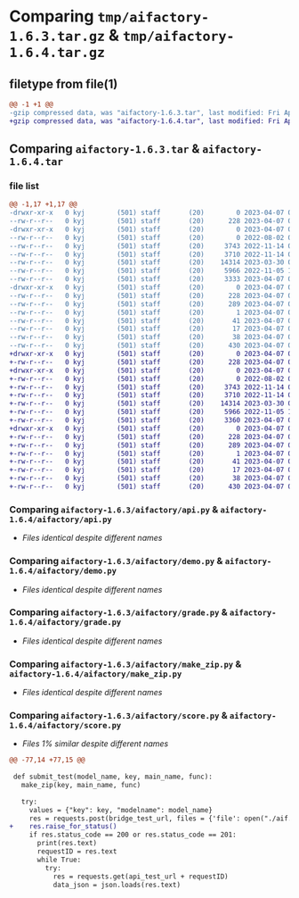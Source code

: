 # Comparing `tmp/aifactory-1.6.3.tar.gz` & `tmp/aifactory-1.6.4.tar.gz`

## filetype from file(1)

```diff
@@ -1 +1 @@
-gzip compressed data, was "aifactory-1.6.3.tar", last modified: Fri Apr  7 04:53:50 2023, max compression
+gzip compressed data, was "aifactory-1.6.4.tar", last modified: Fri Apr  7 05:21:37 2023, max compression
```

## Comparing `aifactory-1.6.3.tar` & `aifactory-1.6.4.tar`

### file list

```diff
@@ -1,17 +1,17 @@
-drwxr-xr-x   0 kyj        (501) staff       (20)        0 2023-04-07 04:53:50.963797 aifactory-1.6.3/
--rw-r--r--   0 kyj        (501) staff       (20)      228 2023-04-07 04:53:50.963668 aifactory-1.6.3/PKG-INFO
-drwxr-xr-x   0 kyj        (501) staff       (20)        0 2023-04-07 04:53:50.962800 aifactory-1.6.3/aifactory/
--rw-r--r--   0 kyj        (501) staff       (20)        0 2022-08-02 00:40:18.000000 aifactory-1.6.3/aifactory/__init__.py
--rw-r--r--   0 kyj        (501) staff       (20)     3743 2022-11-14 05:11:27.000000 aifactory-1.6.3/aifactory/api.py
--rw-r--r--   0 kyj        (501) staff       (20)     3710 2022-11-14 05:11:05.000000 aifactory-1.6.3/aifactory/demo.py
--rw-r--r--   0 kyj        (501) staff       (20)    14314 2023-03-30 07:01:37.000000 aifactory-1.6.3/aifactory/grade.py
--rw-r--r--   0 kyj        (501) staff       (20)     5966 2022-11-05 14:24:05.000000 aifactory-1.6.3/aifactory/make_zip.py
--rw-r--r--   0 kyj        (501) staff       (20)     3333 2023-04-07 04:53:44.000000 aifactory-1.6.3/aifactory/score.py
-drwxr-xr-x   0 kyj        (501) staff       (20)        0 2023-04-07 04:53:50.963499 aifactory-1.6.3/aifactory.egg-info/
--rw-r--r--   0 kyj        (501) staff       (20)      228 2023-04-07 04:53:50.000000 aifactory-1.6.3/aifactory.egg-info/PKG-INFO
--rw-r--r--   0 kyj        (501) staff       (20)      289 2023-04-07 04:53:50.000000 aifactory-1.6.3/aifactory.egg-info/SOURCES.txt
--rw-r--r--   0 kyj        (501) staff       (20)        1 2023-04-07 04:53:50.000000 aifactory-1.6.3/aifactory.egg-info/dependency_links.txt
--rw-r--r--   0 kyj        (501) staff       (20)       41 2023-04-07 04:53:50.000000 aifactory-1.6.3/aifactory.egg-info/requires.txt
--rw-r--r--   0 kyj        (501) staff       (20)       17 2023-04-07 04:53:50.000000 aifactory-1.6.3/aifactory.egg-info/top_level.txt
--rw-r--r--   0 kyj        (501) staff       (20)       38 2023-04-07 04:53:50.963835 aifactory-1.6.3/setup.cfg
--rw-r--r--   0 kyj        (501) staff       (20)      430 2023-04-07 04:53:33.000000 aifactory-1.6.3/setup.py
+drwxr-xr-x   0 kyj        (501) staff       (20)        0 2023-04-07 05:21:37.236772 aifactory-1.6.4/
+-rw-r--r--   0 kyj        (501) staff       (20)      228 2023-04-07 05:21:37.236643 aifactory-1.6.4/PKG-INFO
+drwxr-xr-x   0 kyj        (501) staff       (20)        0 2023-04-07 05:21:37.235708 aifactory-1.6.4/aifactory/
+-rw-r--r--   0 kyj        (501) staff       (20)        0 2022-08-02 00:40:18.000000 aifactory-1.6.4/aifactory/__init__.py
+-rw-r--r--   0 kyj        (501) staff       (20)     3743 2022-11-14 05:11:27.000000 aifactory-1.6.4/aifactory/api.py
+-rw-r--r--   0 kyj        (501) staff       (20)     3710 2022-11-14 05:11:05.000000 aifactory-1.6.4/aifactory/demo.py
+-rw-r--r--   0 kyj        (501) staff       (20)    14314 2023-03-30 07:01:37.000000 aifactory-1.6.4/aifactory/grade.py
+-rw-r--r--   0 kyj        (501) staff       (20)     5966 2022-11-05 14:24:05.000000 aifactory-1.6.4/aifactory/make_zip.py
+-rw-r--r--   0 kyj        (501) staff       (20)     3360 2023-04-07 05:11:03.000000 aifactory-1.6.4/aifactory/score.py
+drwxr-xr-x   0 kyj        (501) staff       (20)        0 2023-04-07 05:21:37.236444 aifactory-1.6.4/aifactory.egg-info/
+-rw-r--r--   0 kyj        (501) staff       (20)      228 2023-04-07 05:21:37.000000 aifactory-1.6.4/aifactory.egg-info/PKG-INFO
+-rw-r--r--   0 kyj        (501) staff       (20)      289 2023-04-07 05:21:37.000000 aifactory-1.6.4/aifactory.egg-info/SOURCES.txt
+-rw-r--r--   0 kyj        (501) staff       (20)        1 2023-04-07 05:21:37.000000 aifactory-1.6.4/aifactory.egg-info/dependency_links.txt
+-rw-r--r--   0 kyj        (501) staff       (20)       41 2023-04-07 05:21:37.000000 aifactory-1.6.4/aifactory.egg-info/requires.txt
+-rw-r--r--   0 kyj        (501) staff       (20)       17 2023-04-07 05:21:37.000000 aifactory-1.6.4/aifactory.egg-info/top_level.txt
+-rw-r--r--   0 kyj        (501) staff       (20)       38 2023-04-07 05:21:37.236848 aifactory-1.6.4/setup.cfg
+-rw-r--r--   0 kyj        (501) staff       (20)      430 2023-04-07 05:20:56.000000 aifactory-1.6.4/setup.py
```

### Comparing `aifactory-1.6.3/aifactory/api.py` & `aifactory-1.6.4/aifactory/api.py`

 * *Files identical despite different names*

### Comparing `aifactory-1.6.3/aifactory/demo.py` & `aifactory-1.6.4/aifactory/demo.py`

 * *Files identical despite different names*

### Comparing `aifactory-1.6.3/aifactory/grade.py` & `aifactory-1.6.4/aifactory/grade.py`

 * *Files identical despite different names*

### Comparing `aifactory-1.6.3/aifactory/make_zip.py` & `aifactory-1.6.4/aifactory/make_zip.py`

 * *Files identical despite different names*

### Comparing `aifactory-1.6.3/aifactory/score.py` & `aifactory-1.6.4/aifactory/score.py`

 * *Files 1% similar despite different names*

```diff
@@ -77,14 +77,15 @@
 
 def submit_test(model_name, key, main_name, func):
   make_zip(key, main_name, func)
   
   try:
     values = {"key": key, "modelname": model_name}
     res = requests.post(bridge_test_url, files = {'file': open("./aif.zip",'rb', )}, data=values)  
+    res.raise_for_status()
     if res.status_code == 200 or res.status_code == 201: 
       print(res.text)
       requestID = res.text
       while True:
         try:
           res = requests.get(api_test_url + requestID)  
           data_json = json.loads(res.text)
```

